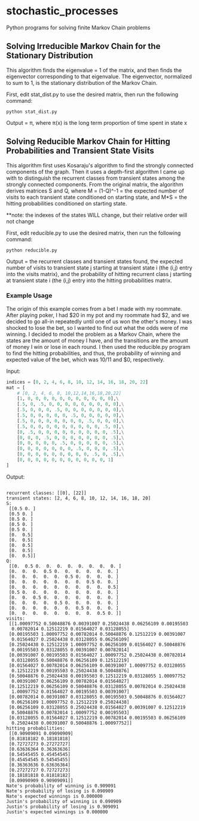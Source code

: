 # stochastic_processes

Python programs for solving finite Markov Chain problems

## Solving Irreducible Markov Chain for the Stationary Distribution

This algorithm finds the eigenvalue = 1 of the matrix, and then finds the eigenvector corresponding to that eigenvalue. The eigenvector, normalized to sum to 1, is the stationary distribution of the Markov Chain.

First, edit stat_dist.py to use the desired matrix, then run the following command:

```
python stat_dist.py
```

Output = π, where π(x) is the long term proportion of time spent in state x

## Solving Reducible Markov Chain for Hitting Probabilities and Transient State Visits

This algorithm first uses Kosaraju's algorithm to find the strongly connected components of the graph. Then it uses a depth-first algorithm I came up with to distinguish the recurrent classes from transient states among the strongly connected components. From the original matrix, the algorithm derives matrices S and Q, where M = (1-Q)^-1 = the expected number of visits to each transient state conditioned on starting state, and M*S = the hitting probabilities conditioned on starting state.

**note: the indexes of the states WILL change, but their relative order will not change

First, edit reducible.py to use the desired matrix, then run the following command:

```
python reducible.py
```

Output = the recurrent classes and transient states found, the expected number of visits to transient state j starting at transient state i (the (i,j) entry into the visits matrix), and the probability of hitting recurrent class j starting at transient state i (the (i,j) entry into the hitting probabilities matrix.

### Example Usage

The origin of this example comes from a bet I made with my roommate. After playing poker, I had $20 in my pot and my roommate had $2, and we decided to go all-in repeatedly until one of us won the other's money. I was shocked to lose the bet, so I wanted to find out what the odds were of me winning. I decided to model the problem as a Markov Chain, where the states are the amount of money I have, and the transitions are the amount of money I win or lose in each round. I then used the reducible.py program to find the hitting probabilities, and thus, the probability of winning and expected value of the bet, which was 10/11 and $0, respectively.

Input:

```python
indices = [0, 2, 4, 6, 8, 10, 12, 14, 16, 18, 20, 22]
mat = [
    # [0, 2, 4, 6, 8, 10,12,14,16,18,20,22]
    [1, 0, 0, 0, 0, 0, 0, 0, 0, 0, 0, 0],\
    [.5, 0, .5, 0, 0, 0, 0, 0, 0, 0, 0, 0],\
    [.5, 0, 0, 0, .5, 0, 0, 0, 0, 0, 0, 0],\
    [.5, 0, 0, 0, 0, 0, .5, 0, 0, 0, 0, 0],\
    [.5, 0, 0, 0, 0, 0, 0, 0, .5, 0, 0, 0],\
    [.5, 0, 0, 0, 0, 0, 0, 0, 0, 0, .5, 0],\
    [0, .5, 0, 0, 0, 0, 0, 0, 0, 0, 0, .5],\
    [0, 0, 0, .5, 0, 0, 0, 0, 0, 0, 0, .5],\
    [0, 0, 0, 0, 0, .5, 0, 0, 0, 0, 0, .5],\
    [0, 0, 0, 0, 0, 0, 0, .5, 0, 0, 0, .5],\
    [0, 0, 0, 0, 0, 0, 0, 0, 0, .5, 0, .5],\
    [0, 0, 0, 0, 0, 0, 0, 0, 0, 0, 0, 1]
]
```

Output:

```

recurrent classes: [[0], [22]]
transient states: [2, 4, 6, 8, 10, 12, 14, 16, 18, 20]
S:
 [[0.5 0. ]
 [0.5 0. ]
 [0.5 0. ]
 [0.5 0. ]
 [0.5 0. ]
 [0.  0.5]
 [0.  0.5]
 [0.  0.5]
 [0.  0.5]
 [0.  0.5]]
Q:
 [[0.  0.5 0.  0.  0.  0.  0.  0.  0.  0. ]
 [0.  0.  0.  0.5 0.  0.  0.  0.  0.  0. ]
 [0.  0.  0.  0.  0.  0.5 0.  0.  0.  0. ]
 [0.  0.  0.  0.  0.  0.  0.  0.5 0.  0. ]
 [0.  0.  0.  0.  0.  0.  0.  0.  0.  0.5]
 [0.5 0.  0.  0.  0.  0.  0.  0.  0.  0. ]
 [0.  0.  0.5 0.  0.  0.  0.  0.  0.  0. ]
 [0.  0.  0.  0.  0.5 0.  0.  0.  0.  0. ]
 [0.  0.  0.  0.  0.  0.  0.5 0.  0.  0. ]
 [0.  0.  0.  0.  0.  0.  0.  0.  0.5 0. ]]
visits:
 [[1.00097752 0.50048876 0.00391007 0.25024438 0.06256109 0.00195503
  0.00782014 0.12512219 0.01564027 0.03128055]
 [0.00195503 1.00097752 0.00782014 0.50048876 0.12512219 0.00391007
  0.01564027 0.25024438 0.03128055 0.06256109]
 [0.25024438 0.12512219 1.00097752 0.06256109 0.01564027 0.50048876
  0.00195503 0.03128055 0.00391007 0.00782014]
 [0.00391007 0.00195503 0.01564027 1.00097752 0.25024438 0.00782014
  0.03128055 0.50048876 0.06256109 0.12512219]
 [0.01564027 0.00782014 0.06256109 0.00391007 1.00097752 0.03128055
  0.12512219 0.00195503 0.25024438 0.50048876]
 [0.50048876 0.25024438 0.00195503 0.12512219 0.03128055 1.00097752
  0.00391007 0.06256109 0.00782014 0.01564027]
 [0.12512219 0.06256109 0.50048876 0.03128055 0.00782014 0.25024438
  1.00097752 0.01564027 0.00195503 0.00391007]
 [0.00782014 0.00391007 0.03128055 0.00195503 0.50048876 0.01564027
  0.06256109 1.00097752 0.12512219 0.25024438]
 [0.06256109 0.03128055 0.25024438 0.01564027 0.00391007 0.12512219
  0.50048876 0.00782014 1.00097752 0.00195503]
 [0.03128055 0.01564027 0.12512219 0.00782014 0.00195503 0.06256109
  0.25024438 0.00391007 0.50048876 1.00097752]]
hitting probabilities:
 [[0.90909091 0.09090909]
 [0.81818182 0.18181818]
 [0.72727273 0.27272727]
 [0.63636364 0.36363636]
 [0.54545455 0.45454545]
 [0.45454545 0.54545455]
 [0.36363636 0.63636364]
 [0.27272727 0.72727273]
 [0.18181818 0.81818182]
 [0.09090909 0.90909091]]
Nate's probability of winning is 0.909091
Nate's probability of losing is 0.090909
Nate's expected winnings is 0.000000
Justin's probability of winning is 0.090909
Justin's probability of losing is 0.909091
Justin's expected winnings is 0.000000
```
